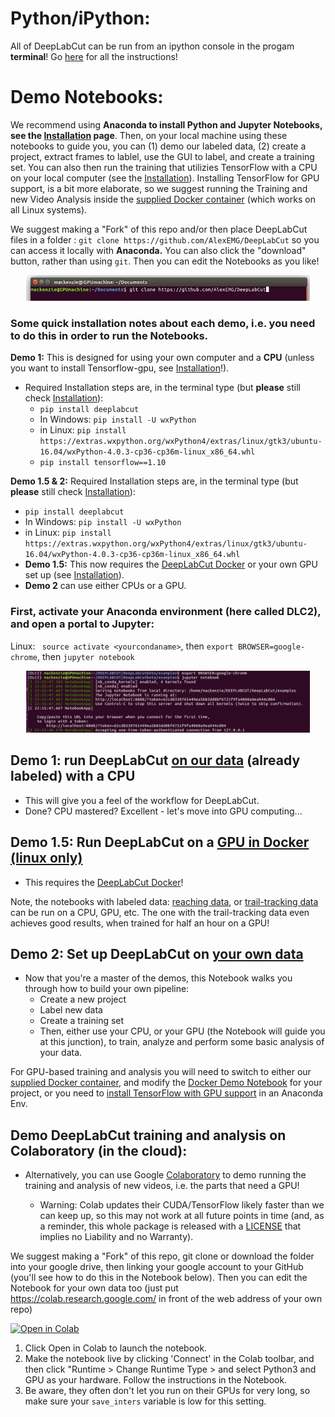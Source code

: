 # Python/iPython:

All of DeepLabCut can be run from an ipython console in the progam **terminal**! Go [here](/docs/UseOverviewGuide.md) for all the instructions!

# Demo Notebooks:

We recommend using **Anaconda to install Python and Jupyter Notebooks, see the [Installation](master/docs/installation.md) page**. Then, on your local machine using these notebooks to guide you, you can (1) demo our labeled data, (2) create a project, extract frames to lablel, use the GUI to label, and create a training set. You can also then run the training that utilizies TensorFlow with a CPU on your local computer (see the [Installation](docs/installation.md)). Installing TensorFlow for GPU support, is a bit more elaborate, so we suggest running the Training and new Video Analysis inside the [supplied Docker container](https://github.com/MMathisLab/Docker4DeepLabCut2.0) (which works on all Linux systems). 

We suggest making a "Fork" of this repo and/or then place DeepLabCut files in a folder :
``git clone https://github.com/AlexEMG/DeepLabCut`` 
so you can access it locally with **Anaconda.** You can also click the "download" button, rather than using ``git``. Then you can edit the Notebooks as you like!

<p align="center">
<img src="/docs/images/gitclone.png" width="90%">
</p>

### Some quick installation notes about each demo, i.e. you need to do this in order to run the Notebooks.

**Demo 1:** This is designed for using your own computer and a **CPU** (unless you want to install Tensorflow-gpu, see [Installation](docs/installation.md)!).
- Required Installation steps are, in the terminal type (but **please** still check [Installation](master/docs/installation.md)):
  - ``pip install deeplabcut``
  - In Windows: ``pip install -U wxPython``
  - in Linux: ``pip install https://extras.wxpython.org/wxPython4/extras/linux/gtk3/ubuntu-16.04/wxPython-4.0.3-cp36-cp36m-linux_x86_64.whl``
  - ``pip install tensorflow==1.10``
  
**Demo 1.5 & 2:** Required Installation steps are, in the terminal type (but **please** still check [Installation](master/docs/installation.md)):
  - ``pip install deeplabcut``
  - In Windows: ``pip install -U wxPython``
  - in Linux: ``pip install https://extras.wxpython.org/wxPython4/extras/linux/gtk3/ubuntu-16.04/wxPython-4.0.3-cp36-cp36m-linux_x86_64.whl``
  - **Demo 1.5:** This now requires the [DeepLabCut Docker](https://github.com/MMathisLab/Docker4DeepLabCut2.0) or your own GPU set up (see [Installation](master/docs/installation.md)).
  - **Demo 2**  can use either CPUs or a GPU.

### First, activate your Anaconda environment (here called DLC2), and open a portal to Jupyter: 
Linux: `` source activate <yourcondaname>``, then ``export BROWSER=google-chrome``, then ``jupyter notebook``

<p align="center">
<img src="/docs/images/enterAnacondaNotebook.png" width="90%">
</p>

## Demo 1: run DeepLabCut [on our data](Demo_labeledexample_MouseReaching.ipynb) (already labeled) with a CPU
 - This will give you a feel of the workflow for DeepLabCut.
 - Done? CPU mastered? Excellent - let's move into GPU computing... 
 
## Demo 1.5: Run DeepLabCut on a [GPU in Docker (linux only)](Docker_TrainNetwork_VideoAnalysis.ipynb)
 - This requires the [DeepLabCut Docker](https://github.com/MMathisLab/Docker4DeepLabCut2.0)!

Note, the notebooks with labeled data: [reaching data](Demo_labeledexample_MouseReaching.ipynb), or [trail-tracking data](Demo_labeledexample_Openfield.ipynb) can be run on a CPU, GPU, etc. The one with the trail-tracking data even achieves good results, when trained for half an hour on a GPU!

## Demo 2: Set up DeepLabCut on [your own data](Demo_yourowndata.ipynb) 
- Now that you're a master of the demos, this Notebook walks you through how to build your own pipeline: 
  - Create a new project
  - Label new data 
  - Create a training set 
  - Then, either use your CPU, or your GPU (the Notebook will guide you at this junction), to train, analyze and perform some basic analysis of your data. 

For GPU-based training and analysis you will need to switch to either our [supplied Docker container](https://github.com/MMathisLab/Docker4DeepLabCut2.0), and modify the [Docker Demo Notebook](Docker_TrainNetwork_VideoAnalysis.ipynb) for your project, or you need to [install TensorFlow with GPU support](master/docs/installation.md) in an Anaconda Env.

## Demo DeepLabCut training and analysis on Colaboratory (in the cloud):

- Alternatively, you can use Google [Colaboratory](https://colab.research.google.com) to demo running the training and analysis of new videos, i.e. the parts that need a GPU!

  - Warning: Colab updates their CUDA/TensorFlow likely faster than we can keep up, so this may not work at all future points in time (and, as a reminder, this whole package is released with a [LICENSE](/LICENSE) that implies no Liability and no Warranty). 

We suggest making a "Fork" of this repo, git clone or download the folder into your google drive, then linking your google account to your GitHub (you'll see how to do this in the Notebook below). Then you can edit the Notebook for your own data too (just put https://colab.research.google.com/ in front of the web address of your own repo)

[![Open in Colab](https://colab.research.google.com/assets/colab-badge.svg)](https://colab.research.google.com/github/AlexEMG/DeepLabCut/blob/master/examples/Colab_TrainNetwork_VideoAnalysis.ipynb)

1. Click Open in Colab to launch the notebook.
2. Make the notebook live by clicking 'Connect' in the Colab toolbar, and then click "Runtime > Change Runtime Type > and select Python3 and GPU as your hardware. Follow the instructions in the Notebook.
3. Be aware, they often don't let you run on their GPUs for very long, so make sure your ``save_inters`` variable is low for this setting.
